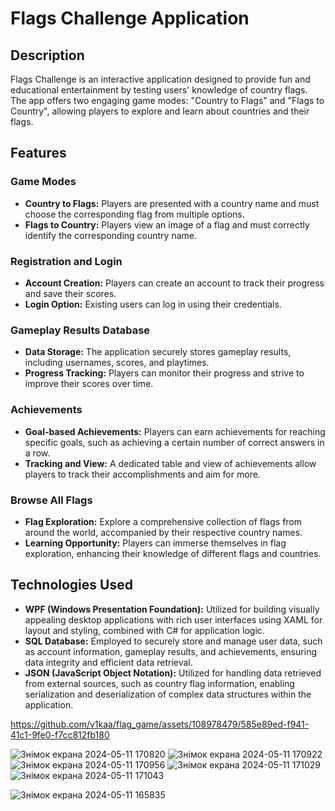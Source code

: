 
<h1>Flags Challenge Application</h1>

<h2>Description</h2>
<p>Flags Challenge is an interactive application designed to provide fun and educational entertainment by testing users' knowledge of country flags. The app offers two engaging game modes: "Country to Flags" and "Flags to Country", allowing players to explore and learn about countries and their flags.</p>

<h2>Features</h2>

<h3>Game Modes</h3>
<ul>
  <li><strong>Country to Flags:</strong> Players are presented with a country name and must choose the corresponding flag from multiple options.</li>
  <li><strong>Flags to Country:</strong> Players view an image of a flag and must correctly identify the corresponding country name.</li>
</ul>

<h3>Registration and Login</h3>
<ul>
  <li><strong>Account Creation:</strong> Players can create an account to track their progress and save their scores.</li>
  <li><strong>Login Option:</strong> Existing users can log in using their credentials.</li>
</ul>

<h3>Gameplay Results Database</h3>
<ul>
  <li><strong>Data Storage:</strong> The application securely stores gameplay results, including usernames, scores, and playtimes.</li>
  <li><strong>Progress Tracking:</strong> Players can monitor their progress and strive to improve their scores over time.</li>
</ul>

<h3>Achievements</h3>
<ul>
  <li><strong>Goal-based Achievements:</strong> Players can earn achievements for reaching specific goals, such as achieving a certain number of correct answers in a row.</li>
  <li><strong>Tracking and View:</strong> A dedicated table and view of achievements allow players to track their accomplishments and aim for more.</li>
</ul>

<h3>Browse All Flags</h3>
<ul>
  <li><strong>Flag Exploration:</strong> Explore a comprehensive collection of flags from around the world, accompanied by their respective country names.</li>
  <li><strong>Learning Opportunity:</strong> Players can immerse themselves in flag exploration, enhancing their knowledge of different flags and countries.</li>
</ul>

<h2>Technologies Used</h2>

<ul>
  <li><strong>WPF (Windows Presentation Foundation):</strong> Utilized for building visually appealing desktop applications with rich user interfaces using XAML for layout and styling, combined with C# for application logic.</li>
  <li><strong>SQL Database:</strong> Employed to securely store and manage user data, such as account information, gameplay results, and achievements, ensuring data integrity and efficient data retrieval.</li>
  <li><strong>JSON (JavaScript Object Notation):</strong> Utilized for handling data retrieved from external sources, such as country flag information, enabling serialization and deserialization of complex data structures within the application.</li>
</ul>



https://github.com/v1kaa/flag_game/assets/108978479/585e89ed-f941-41c1-9fe0-f7cc812fb180


![Знімок екрана 2024-05-11 170820](https://github.com/v1kaa/flag_game/assets/108978479/eb577ea5-f5ef-489a-a442-b614df18fe4f)
![Знімок екрана 2024-05-11 170922](https://github.com/v1kaa/flag_game/assets/108978479/3dd72414-695f-4dea-8503-bbc96f7f5c13)
![Знімок екрана 2024-05-11 170956](https://github.com/v1kaa/flag_game/assets/108978479/3d30c97c-8a97-4f76-8490-65aa2c6a3305)
![Знімок екрана 2024-05-11 171029](https://github.com/v1kaa/flag_game/assets/108978479/be181a1e-144a-4d8a-bbd6-ff93955f132f)
![Знімок екрана 2024-05-11 171043](https://github.com/v1kaa/flag_game/assets/108978479/1d122e29-05bc-4815-a4b5-1f07c7f8cd7d)





![Знімок екрана 2024-05-11 165835](https://github.com/v1kaa/flag_game/assets/108978479/333b3525-3ea5-4ab0-af35-3de8fff8ade9)

</body>




